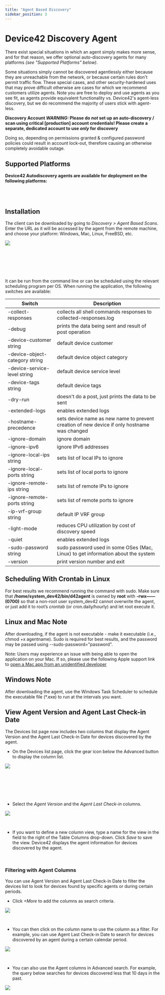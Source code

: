 ```yaml
---
title: "Agent Based Discovery"
sidebar_position: 3
---
```


# Device42 Discovery Agent

There exist special situations in which an agent simply makes more sense, and for that reason, we offer optional auto-discovery agents for many platforms _(see "Supported Platforms" below)_.

Some situations simply cannot be discovered agentlessly either because they are unreachable from the network, or because certain rules don't permit traffic flow. These special cases, and other security-hardened uses that may prove difficult otherwise are cases for which we recommend customers utilize agents. Note you are free to deploy and use agents as you see fit, as agents provide equivalent functionality vs. Device42's agent-less discovery, but we do recommend the majority of users stick with agent-less.

**Discovery Account _WARNING:_ Please do _not_ set up an auto-discovery / scan using critical \[production\] account credentials! Please create a separate, dedicated account to use _only_ for discovery**

Doing so, depending on permissions granted & configured password policies could result in account lock-out, therefore causing an otherwise completely avoidable outage.

## Supported Platforms

**Device42 Autodiscovery agents are available for deployment on the following platforms:**

<table style="height: 0px;" width="400"><tbody><tr><td><ul><li>Windows (32) NT 4.0</li><li>Windows (32) Win 7+</li><li>Linux (32-bit)</li><li>FreeBSD v10+ (32)</li><li>FreeBSD v1-9 (32)</li><li>OpenBSD v6+ (32)</li><li>OpenBSD pre v6 (32)</li><li>Solaris Sparc (64)</li></ul></td><td><ul><li>Windows (64) NT 4.0</li><li>Windows (64) Win 7+</li><li>Linux (64-bit)</li><li>FreeBSD v10+ (64)</li><li>FreeBSD v1-9 (64)</li><li>OpenBSD v6+ (64)</li><li>OpenBSD pre v6 (64)</li><li>Mac</li></ul></td></tr></tbody></table>

 

## Installation

The client can be downloaded by going to _Discovery > Agent Based Scans_. Enter the URL as it will be accessed by the agent from the remote machine, and choose your platform: Windows, Mac, Linux, FreeBSD, etc.

![](/assets/images/D42-23312_discovery-agent-1-250x122.png)

 

 

 

It can be run from the command line or can be scheduled using the relevant scheduling program per OS. When running the application, the following switches are available:

| Switch | Description |
| --- | --- |
| \-collect-responses | collects all shell commands responses to collected-responses.log |
| \-debug | prints the data being sent and result of post operation |
| \-device-customer string | default device customer |
| \-device-object-category string | default device object category |
| \-device-service-level string | default device service level |
| \-device-tags string | default device tags |
| \-dry-run | doesn't do a post, just prints the data to be sent |
| \-extended-logs | enables extended logs |
| \-hostname-precedence | sets device name as new name to prevent creation of new device if only hostname was changed |
| \-ignore-domain | ignore domain |
| \-ignore-ipv6 | ignore IPv6 addresses |
| \-ignore-local-ips string | sets list of local IPs to ignore |
| \-ignore-local-ports string | sets list of local ports to ignore |
| \-ignore-remote-ips string | sets list of remote IPs to ignore |
| \-ignore-remote-ports string | sets list of remote ports to ignore |
| \-ip-vrf-group string | default IP VRF group |
| \-light-mode | reduces CPU utilization by cost of discovery speed |
| \-quiet | enables extended logs |
| \-sudo-password string | sudo password used in some OSes (Mac, Linux) to get information about the system |
| \-version | print version number and exit |

## Scheduling With Crontab in Linux

For best results we recommend running the command with sudo. Make sure that **/home/system\_dev42/bin/d42agent** is owned by **root** with **\-rwx—— (0700)** so that a non-root user system\_dev42 cannot overwrite the agent, or just add it to root’s _crontab_ (or cron.daily/hourly) and let root execute it.

## Linux and Mac Note

After downloading, if the agent is not executable - make it executable (i.e., chmod +x agentname). Sudo is required for best results, and the password may be passed using --sudo-password="password".

Note: Users may experience an issue with being able to open the application on your Mac. If so, please use the following Apple support link to [open a Mac app from an unidentified developer](https://support.apple.com/guide/mac-help/open-a-mac-app-from-an-unidentified-developer-mh40616/mac)

## Windows Note

After downloading the agent, use the Windows Task Scheduler to schedule the executable file (\*.exe) to run at the intervals you want.

## View Agent Version and Agent Last Check-in Date

The Devices list page now includes two columns that display the Agent Version and the Agent Last Check-in Date for devices discovered by the agent.

- On the Devices list page, click the gear icon below the Advanced button to display the column list.

![](/assets/images/D42-19289_list-page-agent-buttons-1-250x123.png)

 

 

 

- Select the _Agent Version_ and the _Agent Last Check-in_ columns.

![](/assets/images/D42-19289_list-page-agent-columns-250x99.png)

 

- If you want to define a new column view, type a name for the view in the field to the right of the Table Columns drop-down. Click _Save_ to save the view. Device42 displays the agent information for devices discovered by the agent.

 

### Filtering with Agent Columns

You can use Agent Version and Agent Last Check-in Date to filter the devices list to look for devices found by specific agents or during certain periods.

- Click _+More_ to add the columns as search criteria.

![](/assets/images/D42-19289_choose-filters-250x130.png)

 

- You can then click on the column name to use the column as a filter. For example, you can use Agent Last Check-in Date to search for devices discovered by an agent during a certain calendar period.

![](/assets/images/D42-19289_filter-simple-250x72.png)

 

- You can also use the Agent columns in Advanced search. For example, the query below searches for devices discovered less that 10 days in the past.

![](/assets/images/D42-19289_advanced-search-250x31.png)
